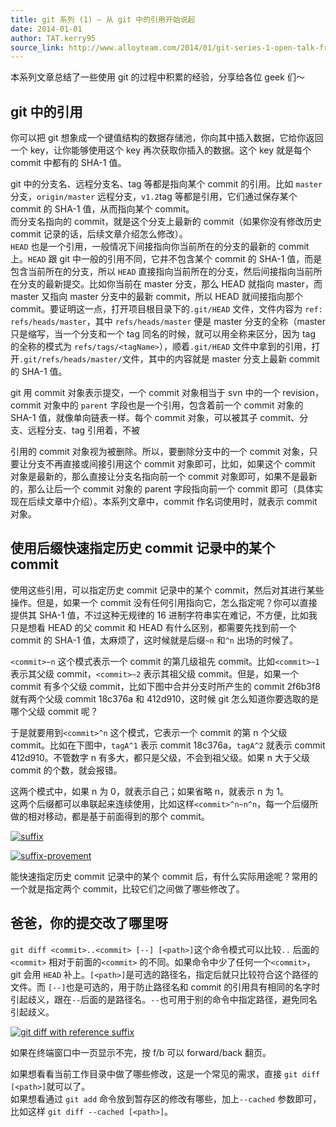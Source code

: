 ```yaml
---
title: git 系列 (1) – 从 git 中的引用开始说起
date: 2014-01-01
author: TAT.kerry95
source_link: http://www.alloyteam.com/2014/01/git-series-1-open-talk-from-git-reference/
---
```


<!-- {% raw %} - for jekyll -->

本系列文章总结了一些使用 git 的过程中积累的经验，分享给各位 geek 们～

## git 中的引用

你可以把 git 想象成一个键值结构的数据存储池，你向其中插入数据，它给你返回一个 key，让你能够使用这个 key 再次获取你插入的数据。这个 key 就是每个 commit 中都有的 SHA-1 值。

git 中的分支名、远程分支名、tag 等都是指向某个 commit 的引用。比如 `master` 分支，`origin/master` 远程分支，`v1.2`tag 等都是引用，它们通过保存某个 commit 的 SHA-1 值，从而指向某个 commit。  
而分支名指向的 commit，就是这个分支上最新的 commit（如果你没有修改历史 commit 记录的话，后续文章介绍怎么修改）。  
`HEAD` 也是一个引用，一般情况下间接指向你当前所在的分支的最新的 commit 上。`HEAD` 跟 git 中一般的引用不同，它并不包含某个 commit 的 SHA-1 值，而是包含当前所在的分支，所以 `HEAD` 直接指向当前所在的分支，然后间接指向当前所在分支的最新提交。比如你当前在 master 分支，那么 HEAD 就指向 master，而 master 又指向 master 分支中的最新 commit，所以 HEAD 就间接指向那个 commit。要证明这一点，打开项目根目录下的`.git/HEAD` 文件，文件内容为 `ref: refs/heads/master`，其中 `refs/heads/master` 便是 master 分支的全称（master 只是缩写，当一个分支和一个 tag 同名的时候，就可以用全称来区分，因为 tag 的全称的模式为 `refs/tags/<tagName>`），顺着`.git/HEAD` 文件中拿到的引用，打开`.git/refs/heads/master/`文件，其中的内容就是 master 分支上最新 commit 的 SHA-1 值。

git 用 commit 对象表示提交，一个 commit 对象相当于 svn 中的一个 revision，commit 对象中的 `parent` 字段也是一个引用，包含着前一个 commit 对象的 SHA-1 值，就像单向链表一样。每个 commit 对象，可以被其子 commit、分支、远程分支、tag 引用着，不被

引用的 commit 对象视为被删除。所以，要删除分支中的一个 commit 对象，只要让分支不再直接或间接引用这个 commit 对象即可，比如，如果这个 commit 对象是最新的，那么直接让分支名指向前一个 commit 对象即可，如果不是最新的，那么让后一个 commit 对象的 parent 字段指向前一个 commit 即可（具体实现在后续文章中介绍）。本系列文章中，commit 作名词使用时，就表示 commit 对象。

## 使用后缀快速指定历史 commit 记录中的某个 commit

使用这些引用，可以指定历史 commit 记录中的某个 commit，然后对其进行某些操作。但是，如果一个 commit 没有任何引用指向它，怎么指定呢？你可以直接提供其 SHA-1 值，不过这种无规律的 16 进制字符串实在难记，不方便，比如我只是想看 HEAD 的父 commit 和 HEAD 有什么区别，都需要先找到前一个 commit 的 SHA-1 值，太麻烦了，这时候就是后缀`~n` 和`^n` 出场的时候了。

`<commit>~n` 这个模式表示一个 commit 的第几级祖先 commit。比如`<commit>~1` 表示其父级 commit，`<commit>~2` 表示其祖父级 commit。但是，如果一个 commit 有多个父级 commit，比如下图中合并分支时所产生的 commit 2f6b3f8 就有两个父级 commit 18c376a 和 412d910，这时候 git 怎么知道你要选取的是哪个父级 commit 呢？

于是就要用到`<commit>^n` 这个模式，它表示一个 commit 的第 n 个父级 commit。比如在下图中，`tagA^1` 表示 commit 18c376a，`tagA^2` 就表示 commit 412d910。不管数字 n 有多大，都只是父级，不会到祖父级。如果 n 大于父级 commit 的个数，就会报错。

这两个模式中，如果 n 为 0，就表示自己；如果省略 n，就表示 n 为 1。  
这两个后缀都可以串联起来连续使用，比如这样`<commit>^n~n^n`，每一个后缀所做的相对移动，都是基于前面得到的那个 commit。

[![suffix](http://www.alloyteam.com/wp-content/uploads/2014/01/suffix1.jpg)](http://www.alloyteam.com/wp-content/uploads/2014/01/suffix1.jpg)

[![suffix-provement](http://www.alloyteam.com/wp-content/uploads/2014/01/suffix-provement.jpg "git reference suffix provement")](http://www.alloyteam.com/wp-content/uploads/2014/01/suffix-provement.jpg)

能快速指定历史 commit 记录中的某个 commit 后，有什么实际用途呢？常用的一个就是指定两个 commit，比较它们之间做了哪些修改了。

## 爸爸，你的提交改了哪里呀

`git diff <commit>..<commit> [--] [<path>]`这个命令模式可以比较`..` 后面的`<commit>` 相对于前面的`<commit>` 的不同。如果命令中少了任何一个`<commit>`，git 会用 `HEAD` 补上。`[<path>]`是可选的路径名，指定后就只比较符合这个路径的文件。而 `[--]`也是可选的，用于防止路径名和 commit 的引用具有相同的名字时引起歧义，跟在`--`后面的是路径名。`--`也可用于别的命令中指定路径，避免同名引起歧义。

[![git diff with reference suffix](http://www.alloyteam.com/wp-content/uploads/2014/01/diff.jpg "git diff with reference suffix")](http://www.alloyteam.com/wp-content/uploads/2014/01/diff.jpg)

如果在终端窗口中一页显示不完，按 f/b 可以 forward/back 翻页。

如果想看看当前工作目录中做了哪些修改，这是一个常见的需求，直接 `git diff [<path>]`就可以了。  
如果想看通过 `git add` 命令放到暂存区的修改有哪些，加上`--cached` 参数即可，比如这样 `git diff --cached [<path>]`。

<!-- {% endraw %} - for jekyll -->